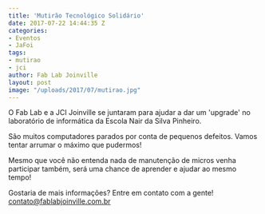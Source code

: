 ```yaml
---
title: 'Mutirão Tecnológico Solidário'
date: 2017-07-22 14:44:35 Z
categories:
- Eventos
- JaFoi
tags:
- mutirao
- jci
author: Fab Lab Joinville
layout: post
image: "/uploads/2017/07/mutirao.jpg"
---
```


O Fab Lab e a JCI Joinville se juntaram para ajudar a dar um 'upgrade' no laboratório de informática da Escola Nair da Silva Pinheiro.

São muitos computadores parados por conta de pequenos defeitos. Vamos tentar arrumar o máximo que pudermos!

Mesmo que você não entenda nada de manutenção de micros venha participar também, será uma chance de aprender e ajudar ao mesmo tempo!

Gostaria de mais informações? Entre em contato com a gente! <contato@fablabjoinville.com.br>
